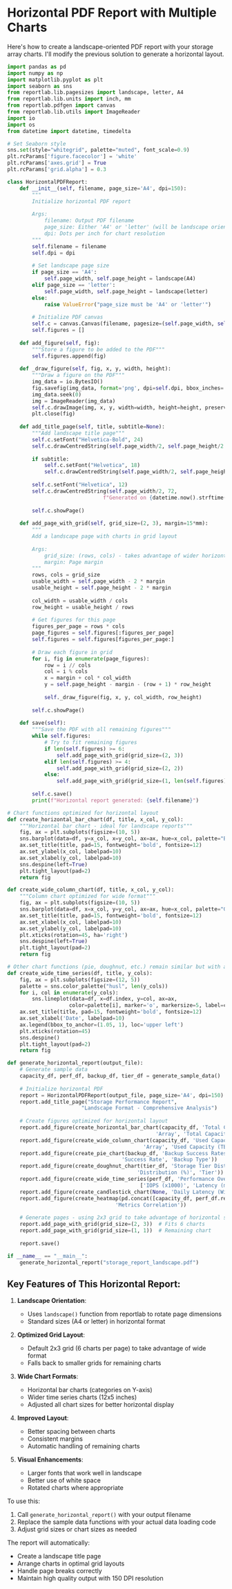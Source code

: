 # Horizontal PDF Report with Multiple Charts

Here's how to create a landscape-oriented PDF report with your storage array charts. I'll modify the previous solution to generate a horizontal layout.

```python
import pandas as pd
import numpy as np
import matplotlib.pyplot as plt
import seaborn as sns
from reportlab.lib.pagesizes import landscape, letter, A4
from reportlab.lib.units import inch, mm
from reportlab.pdfgen import canvas
from reportlab.lib.utils import ImageReader
import io
import os
from datetime import datetime, timedelta

# Set Seaborn style
sns.set(style="whitegrid", palette="muted", font_scale=0.9)
plt.rcParams['figure.facecolor'] = 'white'
plt.rcParams['axes.grid'] = True
plt.rcParams['grid.alpha'] = 0.3

class HorizontalPDFReport:
    def __init__(self, filename, page_size='A4', dpi=150):
        """
        Initialize horizontal PDF report
        
        Args:
            filename: Output PDF filename
            page_size: Either 'A4' or 'letter' (will be landscape oriented)
            dpi: Dots per inch for chart resolution
        """
        self.filename = filename
        self.dpi = dpi
        
        # Set landscape page size
        if page_size == 'A4':
            self.page_width, self.page_height = landscape(A4)
        elif page_size == 'letter':
            self.page_width, self.page_height = landscape(letter)
        else:
            raise ValueError("page_size must be 'A4' or 'letter'")
            
        # Initialize PDF canvas
        self.c = canvas.Canvas(filename, pagesize=(self.page_width, self.page_height))
        self.figures = []
        
    def add_figure(self, fig):
        """Store a figure to be added to the PDF"""
        self.figures.append(fig)
        
    def _draw_figure(self, fig, x, y, width, height):
        """Draw a figure on the PDF"""
        img_data = io.BytesIO()
        fig.savefig(img_data, format='png', dpi=self.dpi, bbox_inches='tight')
        img_data.seek(0)
        img = ImageReader(img_data)
        self.c.drawImage(img, x, y, width=width, height=height, preserveAspectRatio=True)
        plt.close(fig)
        
    def add_title_page(self, title, subtitle=None):
        """Add landscape title page"""
        self.c.setFont("Helvetica-Bold", 24)
        self.c.drawCentredString(self.page_width/2, self.page_height/2 + 36, title)
        
        if subtitle:
            self.c.setFont("Helvetica", 18)
            self.c.drawCentredString(self.page_width/2, self.page_height/2 - 24, subtitle)
        
        self.c.setFont("Helvetica", 12)
        self.c.drawCentredString(self.page_width/2, 72, 
                               f"Generated on {datetime.now().strftime('%Y-%m-%d %H:%M:%S')}")
        
        self.c.showPage()
        
    def add_page_with_grid(self, grid_size=(2, 3), margin=15*mm):
        """
        Add a landscape page with charts in grid layout
        
        Args:
            grid_size: (rows, cols) - takes advantage of wider horizontal space
            margin: Page margin
        """
        rows, cols = grid_size
        usable_width = self.page_width - 2 * margin
        usable_height = self.page_height - 2 * margin
        
        col_width = usable_width / cols
        row_height = usable_height / rows
        
        # Get figures for this page
        figures_per_page = rows * cols
        page_figures = self.figures[:figures_per_page]
        self.figures = self.figures[figures_per_page:]
        
        # Draw each figure in grid
        for i, fig in enumerate(page_figures):
            row = i // cols
            col = i % cols
            x = margin + col * col_width
            y = self.page_height - margin - (row + 1) * row_height
            
            self._draw_figure(fig, x, y, col_width, row_height)
            
        self.c.showPage()
        
    def save(self):
        """Save the PDF with all remaining figures"""
        while self.figures:
            # Try to fit remaining figures
            if len(self.figures) >= 6:
                self.add_page_with_grid(grid_size=(2, 3))
            elif len(self.figures) >= 4:
                self.add_page_with_grid(grid_size=(2, 2))
            else:
                self.add_page_with_grid(grid_size=(1, len(self.figures)))
                
        self.c.save()
        print(f"Horizontal report generated: {self.filename}")

# Chart functions optimized for horizontal layout
def create_horizontal_bar_chart(df, title, x_col, y_col):
    """Horizontal bar chart - ideal for landscape reports"""
    fig, ax = plt.subplots(figsize=(10, 5))
    sns.barplot(data=df, y=x_col, x=y_col, ax=ax, hue=x_col, palette="Blues_d", legend=False)
    ax.set_title(title, pad=15, fontweight='bold', fontsize=12)
    ax.set_ylabel(x_col, labelpad=10)
    ax.set_xlabel(y_col, labelpad=10)
    sns.despine(left=True)
    plt.tight_layout(pad=2)
    return fig

def create_wide_column_chart(df, title, x_col, y_col):
    """Column chart optimized for wide format"""
    fig, ax = plt.subplots(figsize=(10, 5))
    sns.barplot(data=df, x=x_col, y=y_col, ax=ax, hue=x_col, palette="Greens_d", legend=False)
    ax.set_title(title, pad=15, fontweight='bold', fontsize=12)
    ax.set_xlabel(x_col, labelpad=10)
    ax.set_ylabel(y_col, labelpad=10)
    plt.xticks(rotation=45, ha='right')
    sns.despine(left=True)
    plt.tight_layout(pad=2)
    return fig

# Other chart functions (pie, doughnut, etc.) remain similar but with adjusted sizes
def create_wide_time_series(df, title, y_cols):
    fig, ax = plt.subplots(figsize=(12, 5))
    palette = sns.color_palette("husl", len(y_cols))
    for i, col in enumerate(y_cols):
        sns.lineplot(data=df, x=df.index, y=col, ax=ax, 
                    color=palette[i], marker='o', markersize=5, label=col)
    ax.set_title(title, pad=15, fontweight='bold', fontsize=12)
    ax.set_xlabel('Date', labelpad=10)
    ax.legend(bbox_to_anchor=(1.05, 1), loc='upper left')
    plt.xticks(rotation=45)
    sns.despine()
    plt.tight_layout(pad=2)
    return fig

def generate_horizontal_report(output_file):
    # Generate sample data
    capacity_df, perf_df, backup_df, tier_df = generate_sample_data()
    
    # Initialize horizontal PDF
    report = HorizontalPDFReport(output_file, page_size='A4', dpi=150)
    report.add_title_page("Storage Performance Report", 
                        "Landscape Format - Comprehensive Analysis")
    
    # Create figures optimized for horizontal layout
    report.add_figure(create_horizontal_bar_chart(capacity_df, 'Total Capacity by Array (Horizontal)', 
                                                'Array', 'Total Capacity (TB)'))
    report.add_figure(create_wide_column_chart(capacity_df, 'Used Capacity by Array', 
                                            'Array', 'Used Capacity (TB)'))
    report.add_figure(create_pie_chart(backup_df, 'Backup Success Rates', 
                                     'Success Rate', 'Backup Type'))
    report.add_figure(create_doughnut_chart(tier_df, 'Storage Tier Distribution', 
                                          'Distribution (%)', 'Tier'))
    report.add_figure(create_wide_time_series(perf_df, 'Performance Over Time (Wide)', 
                                           ['IOPS (x1000)', 'Latency (ms)', 'Throughput (MB/s)']))
    report.add_figure(create_candlestick_chart(None, 'Daily Latency (Wide)'))
    report.add_figure(create_heatmap(pd.concat([capacity_df, perf_df.reset_index()], axis=1), 
                                   'Metrics Correlation'))
    
    # Generate pages - using 2x3 grid to take advantage of horizontal space
    report.add_page_with_grid(grid_size=(2, 3))  # Fits 6 charts
    report.add_page_with_grid(grid_size=(1, 1))  # Remaining chart
    
    report.save()

if __name__ == "__main__":
    generate_horizontal_report("storage_report_landscape.pdf")
```

## Key Features of This Horizontal Report:

1. **Landscape Orientation**:
   - Uses `landscape()` function from reportlab to rotate page dimensions
   - Standard sizes (A4 or letter) in horizontal format

2. **Optimized Grid Layout**:
   - Default 2x3 grid (6 charts per page) to take advantage of wide format
   - Falls back to smaller grids for remaining charts

3. **Wide Chart Formats**:
   - Horizontal bar charts (categories on Y-axis)
   - Wider time series charts (12x5 inches)
   - Adjusted all chart sizes for better horizontal display

4. **Improved Layout**:
   - Better spacing between charts
   - Consistent margins
   - Automatic handling of remaining charts

5. **Visual Enhancements**:
   - Larger fonts that work well in landscape
   - Better use of white space
   - Rotated charts where appropriate

To use this:
1. Call `generate_horizontal_report()` with your output filename
2. Replace the sample data functions with your actual data loading code
3. Adjust grid sizes or chart sizes as needed

The report will automatically:
- Create a landscape title page
- Arrange charts in optimal grid layouts
- Handle page breaks correctly
- Maintain high quality output with 150 DPI resolution
